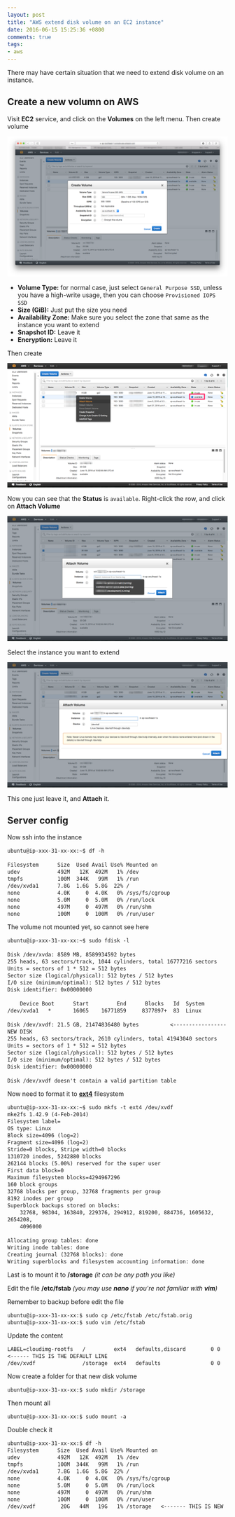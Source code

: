 ```yaml
---
layout: post
title: "AWS extend disk volume on an EC2 instance"
date: 2016-06-15 15:25:36 +0800
comments: true
tags: 
- aws
---
```


There may have certain situation that we need to extend disk volume on an instance.

## Create a new volumn on AWS

Visit **EC2** service, and click on the **Volumes** on the left menu. Then create volume

![EC2 instance list](/images/posts/2016-06-15-aws-extend-disk-volume-on-an-ec2-instance/create-volume.png)

- **Volume Type:** for normal case, just select `General Purpose SSD`, unless you have a high-write usage, then you can choose `Provisioned IOPS SSD`
- **Size (GiB):** Just put the size you need
- **Availability Zone:** Make sure you select the zone that same as the instance you want to extend
- **Snapshot ID:** Leave it
- **Encryption:** Leave it

Then create

![EC2 instance list](/images/posts/2016-06-15-aws-extend-disk-volume-on-an-ec2-instance/attach-volume.png)

Now you can see that the **Status** is `available`. Right-click the row, and click on **Attach Volume**

![EC2 instance list](/images/posts/2016-06-15-aws-extend-disk-volume-on-an-ec2-instance/attach-volume-select-instance.png)

Select the instance you want to extend

![EC2 instance list](/images/posts/2016-06-15-aws-extend-disk-volume-on-an-ec2-instance/attach-volume-select-instance-2.png)

This one just leave it, and **Attach** it.

## Server config

Now ssh into the instance

```
ubuntu@ip-xxx-31-xx-xx:~$ df -h

Filesystem      Size  Used Avail Use% Mounted on
udev            492M   12K  492M   1% /dev
tmpfs           100M  344K   99M   1% /run
/dev/xvda1      7.8G  1.6G  5.8G  22% /
none            4.0K     0  4.0K   0% /sys/fs/cgroup
none            5.0M     0  5.0M   0% /run/lock
none            497M     0  497M   0% /run/shm
none            100M     0  100M   0% /run/user
```

The volume not mounted yet, so cannot see here

```
ubuntu@ip-xxx-31-xx-xx:~$ sudo fdisk -l

Disk /dev/xvda: 8589 MB, 8589934592 bytes
255 heads, 63 sectors/track, 1044 cylinders, total 16777216 sectors
Units = sectors of 1 * 512 = 512 bytes
Sector size (logical/physical): 512 bytes / 512 bytes
I/O size (minimum/optimal): 512 bytes / 512 bytes
Disk identifier: 0x00000000

    Device Boot      Start         End      Blocks   Id  System
/dev/xvda1   *       16065    16771859     8377897+  83  Linux

Disk /dev/xvdf: 21.5 GB, 21474836480 bytes          <----------------- NEW DISK
255 heads, 63 sectors/track, 2610 cylinders, total 41943040 sectors
Units = sectors of 1 * 512 = 512 bytes
Sector size (logical/physical): 512 bytes / 512 bytes
I/O size (minimum/optimal): 512 bytes / 512 bytes
Disk identifier: 0x00000000

Disk /dev/xvdf doesn't contain a valid partition table
```

Now need to format it to **[ext4](https://en.wikipedia.org/wiki/Ext4)** filesystem

```
ubuntu@ip-xxx-31-xx-xx:~$ sudo mkfs -t ext4 /dev/xvdf
mke2fs 1.42.9 (4-Feb-2014)
Filesystem label=
OS type: Linux
Block size=4096 (log=2)
Fragment size=4096 (log=2)
Stride=0 blocks, Stripe width=0 blocks
1310720 inodes, 5242880 blocks
262144 blocks (5.00%) reserved for the super user
First data block=0
Maximum filesystem blocks=4294967296
160 block groups
32768 blocks per group, 32768 fragments per group
8192 inodes per group
Superblock backups stored on blocks: 
    32768, 98304, 163840, 229376, 294912, 819200, 884736, 1605632, 2654208, 
    4096000

Allocating group tables: done                            
Writing inode tables: done                            
Creating journal (32768 blocks): done
Writing superblocks and filesystem accounting information: done   
```

Last is to mount it to **/storage** _(it can be any path you like)_

Edit the file **/etc/fstab** _(you may use **nano** if you're not familiar with **vim**)_

Remember to backup before edit the file

```
ubuntu@ip-xxx-31-xx-xx:$ sudo cp /etc/fstab /etc/fstab.orig
ubuntu@ip-xxx-31-xx-xx:$ sudo vim /etc/fstab
```

Update the content

```
LABEL=cloudimg-rootfs   /         ext4   defaults,discard        0 0   <------ THIS IS THE DEFAULT LINE
/dev/xvdf               /storage  ext4   defaults                0 0
```

Now create a folder for that new disk volume

```
ubuntu@ip-xxx-31-xx-xx:$ sudo mkdir /storage
```

Then mount all

```
ubuntu@ip-xxx-31-xx-xx:$ sudo mount -a
```

Double check it

```
ubuntu@ip-xxx-31-xx-xx:$ df -h
Filesystem      Size  Used Avail Use% Mounted on
udev            492M   12K  492M   1% /dev
tmpfs           100M  344K   99M   1% /run
/dev/xvda1      7.8G  1.6G  5.8G  22% /
none            4.0K     0  4.0K   0% /sys/fs/cgroup
none            5.0M     0  5.0M   0% /run/lock
none            497M     0  497M   0% /run/shm
none            100M     0  100M   0% /run/user
/dev/xvdf        20G   44M   19G   1% /storage   <------- THIS IS NEW
```
